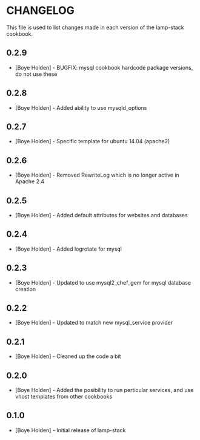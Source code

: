 CHANGELOG
=========

This file is used to list changes made in each version of the lamp-stack cookbook.

0.2.9
-----
- [Boye Holden] - BUGFIX: mysql cookbook hardcode package versions, do not use these

0.2.8
-----
- [Boye Holden] - Added ability to use mysqld_options

0.2.7
-----
- [Boye Holden] - Specific template for ubuntu 14.04 (apache2)

0.2.6
-----
- [Boye Holden] - Removed RewriteLog which is no longer active in Apache 2.4

0.2.5
-----
- [Boye Holden] - Added default attributes for websites and databases

0.2.4
-----
- [Boye Holden] - Added logrotate for mysql

0.2.3
-----
- [Boye Holden] - Updated to use mysql2_chef_gem for mysql database creation

0.2.2
-----
- [Boye Holden] - Updated to match new mysql_service provider

0.2.1
-----
- [Boye Holden] - Cleaned up the code a bit

0.2.0
-----
- [Boye Holden] - Added the posibility to run perticular services, and use vhost templates from other cookbooks

0.1.0
-----
- [Boye Holden] - Initial release of lamp-stack